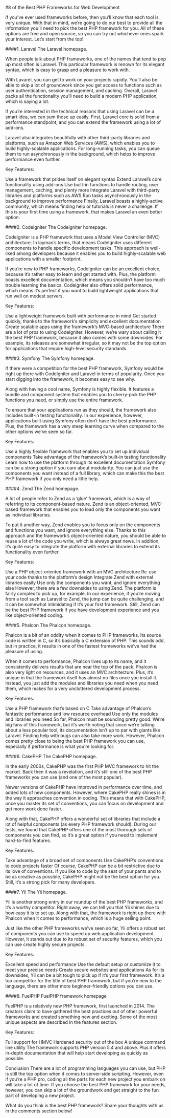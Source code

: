#8 of the Best PHP Frameworks for Web Development

If you’ve ever used frameworks before, then you’ll know that each tool is very unique. With that in mind, we’re going to do our best to provide all the information you’ll need to pick the best PHP framework for you. All of these options are free and open source, so you can try out whichever ones spark your interest. Let’s start from the top!

####1. Laravel
The Laravel homepage.

When people talk about PHP frameworks, one of the names that tend to pop up most often is Laravel. This particular framework is renown for its elegant syntax, which is easy to grasp and a pleasure to work with.

With Lavarel, you can get to work on your projects rapidly. You’ll also be able to skip a lot of groundwork since you get access to functions such as user authentication, session management, and caching. Overall, Laravel packs all the functionality you’ll need to build a modern PHP application, which is saying a lot.

If you’re interested in the technical reasons that using Laravel can be a smart idea, we can sum those up easily. First, Laravel core is solid from a performance standpoint, and you can extend the framework using a lot of add-ons.

Laravel also integrates beautifully with other third-party libraries and platforms, such as Amazon Web Services (AWS), which enables you to build highly-scalable applications. For long-running tasks, you can queue them to run asynchronously in the background, which helps to improve performance even further.

Key Features:

Use a framework that prides itself on elegant syntax
Extend Laravel’s core functionality using add-ons
Use built-in functions to handle routing, user management, caching, and plenty more
Integrate Laravel with third-party libraries and platforms such as AWS
Run tasks asynchronously in the background to improve performance
Finally, Laravel boasts a highly-active community, which means finding help or tutorials is never a challenge. If this is your first time using a framework, that makes Laravel an even better option.

####2. CodeIgniter
The CodeIgniter homepage.

CodeIgniter is a PHP framework that uses a Model View Controller (MVC) architecture. In layman’s terms, that means CodeIgniter uses different components to handle specific development tasks. This approach is well-liked among developers because it enables you to build highly-scalable web applications with a smaller footprint.

If you’re new to PHP frameworks, CodeIgniter can be an excellent choice, because it’s rather easy to learn and get started with. Plus, the platform boasts excellent documentation, which means you shouldn’t have too much trouble learning the basics. CodeIgniter also offers solid performance, which means it’s perfect if you want to build lightweight applications that run well on modest servers.

Key Features:

Use a lightweight framework built with performance in mind
Get started quickly, thanks to the framework’s simplicity and excellent documentation
Create scalable apps using the framework’s MVC-based architecture
There are a lot of pros to using CodeIgniter. However, we’re wary about calling it the best PHP framework, because it also comes with some downsides. For example, its releases are somewhat irregular, so it may not be the top option for applications that require high-level security standards.

####3. Symfony
The Symfony homepage.

If there were a competition for the best PHP framework, Symfony would be right up there with CodeIgniter and Laravel in terms of popularity. Once you start digging into the framework, it becomes easy to see why.

Along with having a cool name, Symfony is highly flexible. It features a bundle and component system that enables you to cherry-pick the PHP functions you need, or simply use the entire framework.

To ensure that your applications run as they should, the framework also includes built-in testing functionality. In our experience, however, applications built using Symfony often don’t have the best performance. Plus, the framework has a very steep learning curve when compared to the other options we’ve seen so far.

Key Features:

Use a highly flexible framework that enables you to set up individual components
Take advantage of the framework’s built-in testing functionality
Learn how to use the platform through its excellent documentation
Symfony can be a strong option if you care about modularity. You can just use the components you want instead of a full library, which can make this the best PHP framework if you only need a little help.

####4. Zend
The Zend homepage.

A lot of people refer to Zend as a ‘glue’ framework, which is a way of referring to its component-based nature. Zend is an object-oriented, MVC-based framework that enables you to load only the components you want as individual libraries.

To put it another way, Zend enables you to focus only on the components and functions you want, and ignore everything else. Thanks to this approach and the framework’s object-oriented nature, you should be able to reuse a lot of the code you write, which is always great news. In addition, it’s quite easy to integrate the platform with external libraries to extend its functionality even further.

Key Features:

Use a PHP object-oriented framework with an MVC architecture
Re-use your code thanks to the platform’s design
Integrate Zend with external libraries easily
Use only the components you want, and ignore everything else
However, there are a few downsides to using Zend. The platform is fairly complex to pick up, for example. In our experience, if you’re moving from a tool such as Laravel to Zend, the jump can be quite challenging, and it can be somewhat intimidating if it’s your first framework. Still, Zend can be the best PHP framework if you have development experience and you like object-oriented coding.

####5. Phalcon
The Phalcon homepage.

Phalcon is a bit of an oddity when it comes to PHP frameworks. Its source code is written in C, so it’s basically a C extension of PHP. This sounds odd, but in practice, it results in one of the fastest frameworks we’ve had the pleasure of using.

When it comes to performance, Phalcon lives up to its name, and it consistently delivers results that are near the top of the pack. Phalcon is also very light on resources, and it uses an MVC architecture. Plus, it’s unique in that the framework itself has almost no files once you install it. Instead, you just add the modules and libraries you need when you need them, which makes for a very uncluttered development process.

Key Features:

Use a PHP framework that’s based on C
Take advantage of Phalcon’s fantastic performance and low resource overhead
Use only the modules and libraries you need
So far, Phalcon must be sounding pretty good. We’re big fans of this framework, but it’s worth noting that since we’re talking about a less popular tool, its documentation isn’t up to par with giants like Laravel. Finding help with bugs can also take more work. However, Phalcon comes pretty close to being the best PHP framework you can use, especially if performance is what you’re looking for.

####6. CakePHP
The CakePHP homepage.

In the early 2000s, CakePHP was the first PHP MVC framework to hit the market. Back then it was a revelation, and it’s still one of the best PHP frameworks you can use (and one of the most popular).

Newer versions of CakePHP have improved in performance over time, and added lots of new components. However, where CakePHP really shines is in the way it approaches convention in coding. This means that with CakePHP, once you master its set of conventions, you can focus on development and get more work done faster.

Along with that, CakePHP offers a wonderful set of libraries that include a lot of helpful components (as every PHP framework should). During our tests, we found that CakePHP offers one of the most thorough sets of components you can find, so it’s a great option if you need to implement hard-to-find features.

Key Features:

Take advantage of a broad set of components
Use CakePHP’s conventions to code projects faster
Of course, CakePHP can be a bit restrictive due to its love of conventions. If you like to code by the seat of your pants and to be as creative as possible, CakePHP might not be the best option for you. Still, it’s a strong pick for many developers.

####7. Yii
The Yii homepage.

Yii is another strong entry in our roundup of the best PHP frameworks, and it’s a worthy competitor. Right away, we can tell you that Yii shines due to how easy it is to set up. Along with that, the framework is right up there with Phalcon when it comes to performance, which is a huge selling point.

Just like the other PHP frameworks we’ve seen so far, Yii offers a robust set of components you can use to speed up web application development. However, it stands out due to its robust set of security features, which you can use create highly secure projects.

Key Features:

Excellent speed and performance
Use the default setup or customize it to meet your precise needs
Create secure websites and applications
As for its downsides, Yii can be a bit tough to pick up if it’s your first framework. It’s a top competitor for the title of best PHP framework, but if you’re new to the language, there are other more beginner-friendly options you can use.

####8. FuelPHP
FuelPHP framework homepage

FuelPHP is a relatively new PHP framework, first launched in 2014. The creators claim to have gathered the best practices out of other powerful frameworks and created something new and exciting. Some of the most unique aspects are described in the features section.

Key Features:

Full support for HMVC
Hardened security out of the box
A unique command line utility
The framework supports PHP version 5.4 and above. Plus it offers in-depth documentation that will help start developing as quickly as possible.

Conclusion
There are a lot of programming languages you can use, but PHP is still the top option when it comes to server-side scripting. However, even if you’re a PHP pro, coding all the parts for each new project you embark on will take a lot of time. If you choose the best PHP framework for your needs, however, you can skip a lot of the groundwork and get straight to the fun part of developing a new project.

What do you think is the best PHP framework? Share your thoughts with us in the comments section below!
